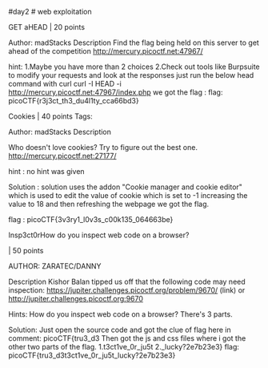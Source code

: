 #day2 #
web exploitation 

GET aHEAD
| 20 points
 

Author: madStacks
Description
Find the flag being held on this server to get ahead of the competition 
http://mercury.picoctf.net:47967/

hint:
1.Maybe you have more than 2 choices
2.Check out tools like Burpsuite to modify your requests and look at the responses
 just run the below  head command with curl 
 curl -I HEAD -i http://mercury.picoctf.net:47967/index.php
we got the flag :
flag: picoCTF{r3j3ct_th3_du4l1ty_cca66bd3}

Cookies
| 40 points
Tags: 

Author: madStacks
Description

Who doesn't love cookies? Try to figure out the best one. http://mercury.picoctf.net:27177/

hint :
no hint was given 

Solution :
solution uses the addon "Cookie manager and cookie editor" which is used to edit the value of cookie which is set to -1 
increasing the value to 18 and then  refreshing the webpage we got the flag.

flag : picoCTF{3v3ry1_l0v3s_c00k135_064663be}

Insp3ct0rHow do you inspect web code on a browser?

 | 50 points
 
AUTHOR: ZARATEC/DANNY

Description
Kishor Balan tipped us off that the following code may need inspection: https://jupiter.challenges.picoctf.org/problem/9670/ (link) or http://jupiter.challenges.picoctf.org:9670

Hints:
How do you inspect web code on a browser?
There's 3 parts.

Solution:
Just open the source code and got the clue of flag here in comment:   picoCTF{tru3_d3
Then got the js and css files where i got the other two parts of the flag.
1.t3ct1ve_0r_ju5t
2._lucky?2e7b23e3}
flag: picoCTF{tru3_d3t3ct1ve_0r_ju5t_lucky?2e7b23e3}
